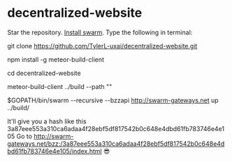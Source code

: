 # decentralized-website

Star the repository. [Install swarm](https://swarm-guide.readthedocs.io/en/latest/installation.html). Type the following in terminal:

git clone https://github.com/TylerL-uxai/decentralized-website.git

npm install -g meteor-build-client

cd decentralized-website

meteor-build-client ../build --path ""

$GOPATH/bin/swarm --recursive --bzzapi http://swarm-gateways.net up ../build/

It'll give you a hash like this 3a87eee553a310ca6adaa4f28ebf5df817542b0c648e4dbd61fb783746e4e105
Go to http://swarm-gateways.net/bzz:/3a87eee553a310ca6adaa4f28ebf5df817542b0c648e4dbd61fb783746e4e105/index.html 😎
